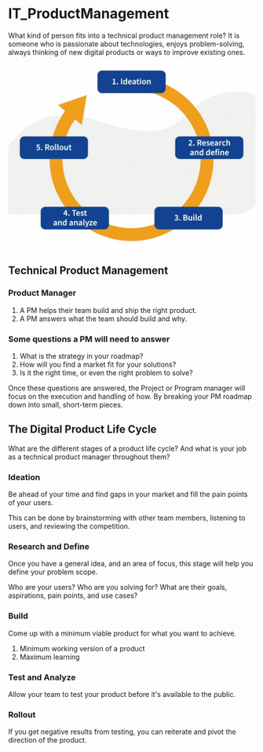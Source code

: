 # IT_ProductManagement

What kind of person fits into a technical product management role?
It is someone who is passionate about technologies, enjoys problem-solving, always thinking of new digital products or ways to improve existing ones.

![Alt text](images/technical-pm-phases.jpg)

## Technical Product Management
### Product Manager
  1. A PM helps their team build and ship the right product.
  2. A PM answers what the team should build and why.

### Some questions a PM will need to answer
  1. What is the strategy in your roadmap?
  2. How will you find a market fit for your solutions?
  3. Is it the right time, or even the right problem to solve?

Once these questions are answered, the Project or Program manager will focus on the execution and handling of how. By breaking your PM roadmap down into small, short-term pieces.


## The Digital Product Life Cycle
What are the different stages of a product life cycle?
And what is your job as a technical product manager throughout them?

### Ideation
Be ahead of your time and find gaps in your market and fill the pain points of your users.

This can be done by brainstorming with other team members, listening to users, and reviewing the competition.

### Research and Define
Once you have a general idea, and an area of focus, this stage will help you define your problem scope.

Who are your users? Who are you solving for? What are their goals, aspirations, pain points, and use cases?

### Build
Come up with a minimum viable product for what you want to achieve.

1. Minimum working version of a product
2. Maximum learning

### Test and Analyze
Allow your team to test your product before it's available to the public.

### Rollout
If you get negative results from testing, you can reiterate and pivot the direction of the product.




